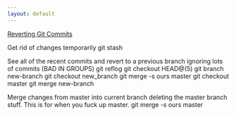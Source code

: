 ```yaml
---
layout: default
---
```


[Reverting Git Commits](https://stackoverflow.com/questions/34519665/how-to-move-head-back-to-a-previous-location-detached-head/34519716#34519716)

Get rid of changes temporarily
git stash

See all of the recent commits and revert to a previous branch ignoring lots of commits (BAD IN GROUPS)
git reflog
git checkout HEAD@(5)
git branch new-branch
git checkout new_branch
git merge -s ours master
git checkout master
git merge new-branch

Merge changes from master into current branch deleting the master branch stuff. This is for when you fuck up master.
git merge -s ours master
